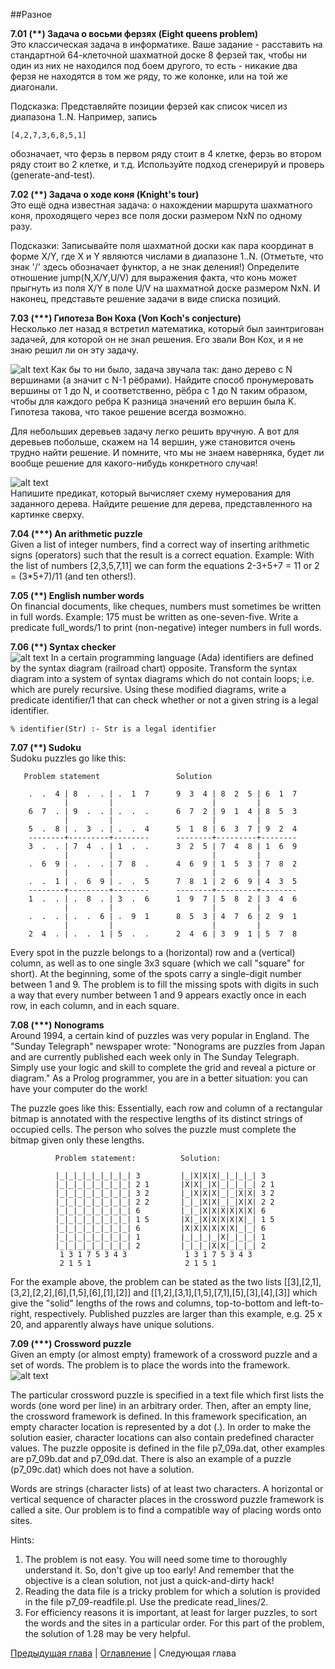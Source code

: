 ##Разное

**7.01 (\*\*) Задача о восьми ферзях (Eight queens problem)**  
Это классическая задача в информатике. 
Ваше задание - расставить на стандартной 64-клеточной шахматной доске 8 ферзей так, чтобы ни один из них не находился под боем другого, 
то есть - никакие два ферзя не находятся в том же ряду, то же колонке, или на той же диагонали.  

Подсказка: Представляйте позиции ферзей как список чисел из диапазона 1..N. 
Например, запись 

    [4,2,7,3,6,8,5,1] 
    
обозначает, что ферзь в первом ряду стоит в 4 клетке, ферзь во втором ряду стоит во 2 клетке, и т.д. 
Используйте подход сгенерируй и проверь (generate-and-test). 

**7.02 (\*\*) Задача о ходе коня (Knight's tour)**  
Это ещё одна известная задача: 
о нахождении маршрута шахматного коня, проходящего через все поля доски размером NxN по одному разу.

Подсказки: 
Записывайте поля шахматной доски как пара координат в форме X/Y, где X и Y являются числами в диапазоне 1..N. 
(Отметьте, что знак '/' здесь обозначает функтор, а не знак деления!) 
Определите отношение jump(N,X/Y,U/V) для выражения факта, что конь может прыгнуть из поля X/Y в поле U/V 
на шахматной доске размером NxN. И наконец, представьте решение задачи в виде списка позиций.

**7.03 (\*\*\*) Гипотеза Вон Коха (Von Koch's conjecture)**  
Несколько лет назад я встретил математика, который был заинтригован задачей, для которой он не знал решения. 
Его звали Вон Кох, и я не знаю решил ли он эту задачу.  

![alt text](https://github.com/schastny/p99/raw/master/img/p92a.gif)
Как бы то ни было, задача звучала так: дано дерево с N вершинами (а значит с N-1 рёбрами).
Найдите способ пронумеровать вершины от 1 до N, и соответственно, рёбра с 1 до N таким образом, чтобы 
для каждого ребра K разница значений его вершин была K. 
Гипотеза такова, что такое решение всегда возможно.

Для небольших деревьев задачу легко решить вручную. 
А вот для деревьев побольше, скажем на 14 вершин, уже становится очень трудно найти решение. 
И помните, что мы не знаем наверняка, будет ли вообще решение для какого-нибудь конкретного случая!

![alt text](https://github.com/schastny/p99/raw/master/img/p92b.gif)  
Напишите предикат, который вычисляет схему нумерования для заданного дерева. 
Найдите решение для дерева, представленного на картинке сверху.

**7.04 (\*\*\*) An arithmetic puzzle**  
Given a list of integer numbers, find a correct way of inserting arithmetic signs (operators) 
such that the result is a correct equation. 
Example: With the list of numbers [2,3,5,7,11] we can form the equations 2-3+5+7 = 11 or 2 = (3*5+7)/11 (and ten others!).

**7.05 (\*\*) English number words**  
On financial documents, like cheques, numbers must sometimes be written in full words. 
Example: 175 must be written as one-seven-five. 
Write a predicate full_words/1 to print (non-negative) integer numbers in full words.

**7.06 (\*\*) Syntax checker**  
![alt text](https://github.com/schastny/p99/raw/master/img/p96.gif)
In a certain programming language (Ada) identifiers are defined by the syntax diagram (railroad chart) opposite. 
Transform the syntax diagram into a system of syntax diagrams which do not contain loops; i.e. which are purely recursive. 
Using these modified diagrams, write a predicate identifier/1 that can check whether or not a given string is a legal identifier.

    % identifier(Str) :- Str is a legal identifier

**7.07 (\*\*) Sudoku**  
Sudoku puzzles go like this:

       Problem statement                 Solution

        .  .  4 | 8  .  . | .  1  7	     9  3  4 | 8  2  5 | 6  1  7	     
                |         |                      |         |
        6  7  . | 9  .  . | .  .  .	     6  7  2 | 9  1  4 | 8  5  3
                |         |                      |         |
        5  .  8 | .  3  . | .  .  4      5  1  8 | 6  3  7 | 9  2  4
        --------+---------+--------      --------+---------+--------
        3  .  . | 7  4  . | 1  .  .      3  2  5 | 7  4  8 | 1  6  9
                |         |                      |         |
        .  6  9 | .  .  . | 7  8  .      4  6  9 | 1  5  3 | 7  8  2
                |         |                      |         |
        .  .  1 | .  6  9 | .  .  5      7  8  1 | 2  6  9 | 4  3  5
        --------+---------+--------      --------+---------+--------
        1  .  . | .  8  . | 3  .  6	     1  9  7 | 5  8  2 | 3  4  6
                |         |                      |         |
        .  .  . | .  .  6 | .  9  1	     8  5  3 | 4  7  6 | 2  9  1
                |         |                      |         |
        2  4  . | .  .  1 | 5  .  .      2  4  6 | 3  9  1 | 5  7  8
      
Every spot in the puzzle belongs to a (horizontal) row and a (vertical) column, 
as well as to one single 3x3 square (which we call "square" for short). 
At the beginning, some of the spots carry a single-digit number between 1 and 9. 
The problem is to fill the missing spots with digits in such a way that every number between 1 and 9 appears exactly once in each row, 
in each column, and in each square.

**7.08 (\*\*\*) Nonograms**  
Around 1994, a certain kind of puzzles was very popular in England. 
The "Sunday Telegraph" newspaper wrote: "Nonograms are puzzles from Japan and are currently published each week only in The Sunday Telegraph. 
Simply use your logic and skill to complete the grid and reveal a picture or diagram." 
As a Prolog programmer, you are in a better situation: you can have your computer do the work!

The puzzle goes like this: 
Essentially, each row and column of a rectangular bitmap is annotated with the respective lengths of its distinct strings of occupied cells. 
The person who solves the puzzle must complete the bitmap given only these lengths.

              Problem statement:          Solution:

              |_|_|_|_|_|_|_|_| 3         |_|X|X|X|_|_|_|_| 3           
              |_|_|_|_|_|_|_|_| 2 1       |X|X|_|X|_|_|_|_| 2 1         
              |_|_|_|_|_|_|_|_| 3 2       |_|X|X|X|_|_|X|X| 3 2         
              |_|_|_|_|_|_|_|_| 2 2       |_|_|X|X|_|_|X|X| 2 2         
              |_|_|_|_|_|_|_|_| 6         |_|_|X|X|X|X|X|X| 6           
              |_|_|_|_|_|_|_|_| 1 5       |X|_|X|X|X|X|X|_| 1 5         
              |_|_|_|_|_|_|_|_| 6         |X|X|X|X|X|X|_|_| 6           
              |_|_|_|_|_|_|_|_| 1         |_|_|_|_|X|_|_|_| 1           
              |_|_|_|_|_|_|_|_| 2         |_|_|_|X|X|_|_|_| 2           
               1 3 1 7 5 3 4 3             1 3 1 7 5 3 4 3              
               2 1 5 1                     2 1 5 1                      
       
For the example above, the problem can be stated as the two lists 
[[3],[2,1],[3,2],[2,2],[6],[1,5],[6],[1],[2]] and [[1,2],[3,1],[1,5],[7,1],[5],[3],[4],[3]] 
which give the "solid" lengths of the rows and columns, top-to-bottom and left-to-right, respectively. 
Published puzzles are larger than this example, e.g. 25 x 20, and apparently always have unique solutions.

**7.09 (\*\*\*) Crossword puzzle**  
Given an empty (or almost empty) framework of a crossword puzzle and a set of words. 
The problem is to place the words into the framework.  
![alt text](https://github.com/schastny/p99/raw/master/img/p99.gif)

The particular crossword puzzle is specified in a text file which first lists the words (one word per line) in an arbitrary order. 
Then, after an empty line, the crossword framework is defined. 
In this framework specification, an empty character location is represented by a dot (.). 
In order to make the solution easier, character locations can also contain predefined character values. 
The puzzle opposite is defined in the file p7_09a.dat, other examples are p7_09b.dat and p7_09d.dat. 
There is also an example of a puzzle (p7_09c.dat) which does not have a solution.

Words are strings (character lists) of at least two characters. 
A horizontal or vertical sequence of character places in the crossword puzzle framework is called a site. 
Our problem is to find a compatible way of placing words onto sites.

Hints:
1) The problem is not easy. You will need some time to thoroughly understand it. 
So, don't give up too early! And remember that the objective is a clean solution, not just a quick-and-dirty hack!
2) Reading the data file is a tricky problem for which a solution is provided in the file p7_09-readfile.pl. 
Use the predicate read_lines/2.
3) For efficiency reasons it is important, at least for larger puzzles, to sort the words and the sites in a particular order. 
For this part of the problem, the solution of 1.28 may be very helpful. 

[Предыдущая глава](graphs.md) | [Оглавление](README.md) | Следующая глава